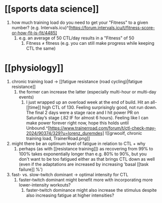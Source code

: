 # [[sports data science]]
1. how much training load do you need to get your "Fitness" to a given number? (e.g. Intervals.icu)^[https://forum.intervals.icu/t/fitness-score-or-how-fit-is-fit/4485]
	1. e.g. an average of 50 CTL/day results in a "Fitness" of 50
		1. Fitness ≠ fitness (e.g. you can still make progress while keeping CTL the same)

# [[physiology]]
1. chronic training load → [[fatigue resistance (road cycling)|fatigue resistance]]
	1. the former can increase the latter (especially multi-hour or multi-day events)
		1. I just wrapped up an overload week at the end of build. Hit an all-[[time]] high CTL of 130. Feeling surprisingly good, not run down. The final 2 days were a stage race and I hit power PR on Saturday’s stage (.82 IF for almost 6 hours). Feeling like I can make power forever right now, hope this holds until Unbound.^[https://www.trainerroad.com/forum/t/ctl-check-may-2024/90374/329?u=lorenz_duremdes] ![[grwoolf, chronic training load, TrainerRoad.png]]
2. might there be an optimum level of fatigue in relation to CTL + why
	1. perhaps (as with [[resistance training]]) as recovering from 99% to 100% takes exponentially longer than e.g. 80% to 90%, but you don't want to be too fatigued either as that brings CTL down as well (even if the adaptations are increased by increasing 'basal [[task failure]] %')
3. fast- vs. slow-twitch dominant → optimal intensity for CTL
	1. faster-twitch dominant might benefit more with incorporating more lower-intensity workouts?
		1. faster-twitch dominance might also increase the stimulus despite also increasing fatigue at higher intensities?